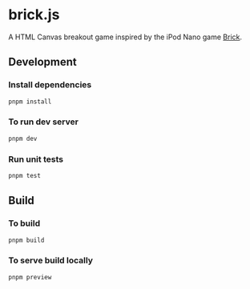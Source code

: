 # brick.js

A HTML Canvas breakout game inspired by the iPod Nano game [Brick](https://apple.fandom.com/wiki/Games_on_1st_and_2nd_Gen._iPod_Nano).

## Development
### Install dependencies
```sh
pnpm install
```
### To run dev server
```sh
pnpm dev
```

### Run unit tests
```sh
pnpm test
```

## Build
### To build
```sh
pnpm build
```
### To serve build locally
```sh
pnpm preview
```
